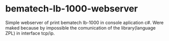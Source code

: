 # bematech-lb-1000-webserver
Simple webserver of print bematech lb-1000 in console aplication c#. Were maked because by impossible the comunication of the library(language ZPL) in interface tcp/ip.
